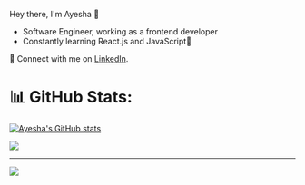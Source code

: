 Hey there, I'm Ayesha 👋
- Software Engineer, working as a frontend developer
- Constantly learning React.js and JavaScript🌱


🔗 Connect with me on [LinkedIn](https://www.linkedin.com/in/ayesha-khalil-435b87265/).


# 📊 GitHub Stats:
[![Ayesha's GitHub stats](https://github-readme-stats.vercel.app/api?username=Ayesha-khalil-432)](https://github.com/Ayesha-khalil-432/github-readme-stats)<br/>

![](https://github-readme-stats.vercel.app/api/top-langs/?username=Ayesha-khalil-432&theme=dark&hide_border=false&include_all_commits=true&count_private=true&layout=compact)


---
[![](https://visitcount.itsvg.in/api?id=Ayesha-khalil-432&icon=0&color=0)](https://visitcount.itsvg.in)
